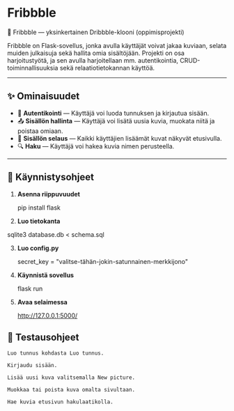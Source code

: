 # Fribbble
🎨 Fribbble — yksinkertainen Dribbble-klooni (oppimisprojekti)

Fribbble on Flask-sovellus, jonka avulla käyttäjät voivat jakaa kuviaan, selata muiden julkaisuja sekä hallita omia sisältöjään. Projekti on osa harjoitustyötä, ja sen avulla harjoitellaan mm. autentikointia, CRUD-toiminnallisuuksia sekä relaatiotietokannan käyttöä.

---

## ✨ Ominaisuudet

- 🔐 **Autentikointi** — Käyttäjä voi luoda tunnuksen ja kirjautua sisään.
- 📤 **Sisällön hallinta** — Käyttäjä voi lisätä uusia kuvia, muokata niitä ja poistaa omiaan.
- 👀 **Sisällön selaus** — Kaikki käyttäjien lisäämät kuvat näkyvät etusivulla.
- 🔍 **Haku** — Käyttäjä voi hakea kuvia nimen perusteella.

---

## 🚀 Käynnistysohjeet

1. **Asenna riippuvuudet**

   pip install flask 

2. **Luo tietokanta**

sqlite3 database.db < schema.sql

3. **Luo config.py**

    secret_key = "valitse-tähän-jokin-satunnainen-merkkijono"

4. **Käynnistä sovellus**

    flask run

5. **Avaa selaimessa**

    http://127.0.0.1:5000/

## 🧪 Testausohjeet

    Luo tunnus kohdasta Luo tunnus.

    Kirjaudu sisään.

    Lisää uusi kuva valitsemalla New picture.

    Muokkaa tai poista kuva omalta sivultaan.

    Hae kuvia etusivun hakulaatikolla.